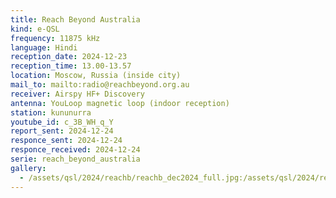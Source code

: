 ```yaml
---
title: Reach Beyond Australia
kind: e-QSL
frequency: 11875 kHz
language: Hindi
reception_date: 2024-12-23
reception_time: 13.00-13.57
location: Moscow, Russia (inside city)
mail_to: mailto:radio@reachbeyond.org.au
receiver: Airspy HF+ Discovery
antenna: YouLoop magnetic loop (indoor reception)
station: kununurra
youtube_id: c_3B_WH_q_Y
report_sent: 2024-12-24
responce_sent: 2024-12-24
responce_received: 2024-12-24
serie: reach_beyond_australia
gallery:
  - /assets/qsl/2024/reachb/reachb_dec2024_full.jpg:/assets/qsl/2024/reachb/reachb_dec2024_small.jpg
---
```

